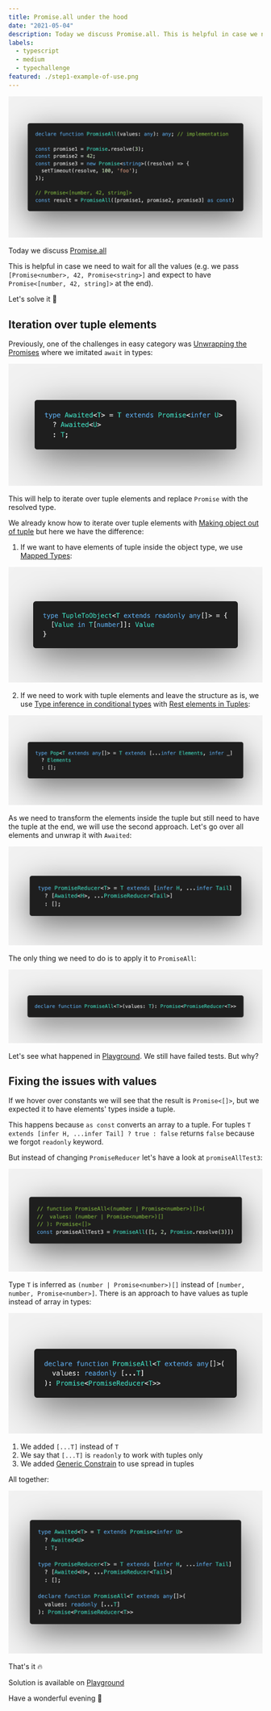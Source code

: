 ```yaml
---
title: Promise.all under the hood
date: "2021-05-04"
description: Today we discuss Promise.all. This is helpful in case we need to wait for all the values. Let's solve it 🚀
labels:
  - typescript
  - medium
  - typechallenge
featured: ./step1-example-of-use.png
---
```


![Example of Promise.all use](./step1-example-of-use.png)

Today we discuss [Promise.all](https://github.com/type-challenges/type-challenges/blob/master/questions/20-medium-promise-all/README.md)

This is helpful in case we need to wait for all the values (e.g. we pass `[Promise<number>, 42, Promise<string>]` and expect to have `Promise<[number, 42, string]>` at the end).

Let's solve it 🚀

## Iteration over tuple elements

Previously, one of the challenges in easy category was [Unwrapping the Promises](/2021-04-13-unwrapping-promises/) where we imitated `await` in types:

![Awaited solution](./step2-awaited-solution.png)

This will help to iterate over tuple elements and replace `Promise` with the resolved type.

We already know how to iterate over tuple elements with [Making object out of tuple](/2021-04-07-making-object-out-of-tuple/#iteration-over-tuple) but here we have the difference:

1. If we want to have elements of tuple inside the object type, we use [Mapped Types](https://www.typescriptlang.org/docs/handbook/2/mapped-types.html):

![Tuple in object type](./step2-tuple-in-object.png)

2. If we need to work with tuple elements and leave the structure as is, we use [Type inference in conditional types](https://www.typescriptlang.org/docs/handbook/release-notes/typescript-2-8.html#type-inference-in-conditional-types) with [Rest elements in Tuples](https://devblogs.microsoft.com/typescript/announcing-typescript-4-2/#non-trailing-rests):

![Tuple in tuple](./step2-tuple-in-tuple.png)

As we need to transform the elements inside the tuple but still need to have the tuple at the end, we will use the second approach. Let's go over all elements and unwrap it with `Awaited`:

![Promise reducer over arrays](./step3-promise-reducer.png)

The only thing we need to do is to apply it to `PromiseAll`:

![Solution, version 1](./step4-solution-v1.png)

Let's see what happened in [Playground](https://www.typescriptlang.org/play?#code/PQKgUABBBMAMEFoIAUBOB7AtgSwM4FMA6AQwBtTJEFqbKAjATwgEEA7AFwAt1WmAxAK4QAFAAFiHAGYCAlBADEmfABNsAzAuKpUxJvLoDspdgmytKleVYgBFAflztsPC1AAqDAA74IXH9NYAYyceCAADNCw8fGZyMN9OYnYIYkDA-E92XBTWFO1dCHRJFAwcAgAZbABrH3Q6ACt8YNwAGgSfVHx2AVRWMwBzCAA3MnsIXG4BUmUIOh8I0uiAHjcAPniAd058TvC3eLx2iE7cdFIhlWOHKeStHQZCV3CwsKzKQJ5HCE9FggBGCAAXhKUQIhBOZwuwgAzDIANzvT7JH6g-DQIEQAAs0ARUA+rC+KLK+GhGNY+A2IOJS0cqAGq2Ewgh53wbU6jWCckBqwgAG9KFACOw3NglOgBOwmQ5IayIH9YLA2gBySTodBK+GUAC+mqglGAwAg+AAHt5gpd2OhZvNItSANqsdRzVBtR2YZ1tWkDAC660RBORGNt0RI5GEdqJ0T+bUjBGgMd+JO9KWy+McMkoLzCTx5ADVsBTCrkAOLYdgACQEdAAXBBOOx2J5cNWDVlApxCPVcIR0Kh+sA4GAQMAwKPQBAAPpT6cz6cQACa4tQEAAwuhlD5yzsfLPd1OIMPR+wvD5mBtiGWVCsecC3Ebjex8KxlNlgwQlmZJDsIABVVaUAB+Fhz0vZQlj-ShazcBEwGPbwqWiAAlFQBHSVBrwxO8TUfZ9sjtT9v3LNpCBIgjlzcC9SG9QCIDtM8L0fMDy1WYiSLffBkOUVCdhWSjVmoqBaztb0YI3QJSC0fwBCCEJcnY2JSGvYQRlIexmwgNwZFrdilnYzjuPQtZ-zAcc913DSHGSFdiAIbIzNnA8R1FTxe2SXkIAAUQARwEMg2g800mmSLUIEkUoICVUQ4PwBB2zIUgn36BxgAlIxcCVUc02RRMFLcSyAWBeSwztaMYDaaFkxsiAsozLLvhy8g8scdFCoa0hw1K+MELBZkoVhSrUyRWqkXq1Fcss0lWrG4rOradjwWlFkYRkb0M1gk9qpshwMTtSgArNdglm83zFOiopRuJcbHFKnSSraLqKtWJ6Wj2wLgiOnyyCWM7iljGJGssrrbtmiA3WdX1nteg6PpO76T3Ov6rvYaE5sTJYHSdHZXUxl1QZxiGWLAajRxMkBJ3sudBFQPxlwAZUfJtyYpidHNJygeVpxJdgYJdxjOVLPlretG2bVtcHbTtu17fs4GACRcA2HZ2YgfNC1OVTZPU4WmxbYA2w7Lsez7AdYGAdWBYJZWAFlex8FdEnIRKHCFhsdbFiXDelocRzAIA). We still have failed tests. But why?

## Fixing the issues with values

If we hover over constants we will see that the result is `Promise<[]>`, but we expected it to have elements' types inside a tuple.

This happens because `as const` converts an array to a tuple. For tuples `T extends [infer H, ...infer Tail] ? true : false` returns `false` because we forgot `readonly` keyword.

But instead of changing `PromiseReducer` let's have a look at `promiseAllTest3`:

![Type inferred from promiseAllTest3](./step5-promise-all-test-3.png)

Type `T` is inferred as `(number | Promise<number>)[]` instead of `[number, number, Promise<number>]`. There is an approach to have values as tuple instead of array in types:

![Make the values a tuple](./step6-make-values-tuple.png)

1. We added `[...T]` instead of `T`
2. We say that `[...T]` is `readonly` to work with tuples only
3. We added [Generic Constrain](https://www.typescriptlang.org/docs/handbook/2/generics.html#generic-constraints) to use spread in tuples

All together:

![Solution](./step7-solution.png)

That's it 🔥

Solution is available on [Playground](https://www.typescriptlang.org/play?#code/PQKgUABBBMAMEFoIAUBOB7AtgSwM4FMA6AQwBtTJEFqbKAjATwgEEA7AFwAt1WmAxAK4QAFAAFiHAGYCAlBADEmfABNsAzAuKpUxJvLoDspdgmytKleVYgBFAflztsPC1AAqDAA74IXH9NYAYyceCAADNCw8fGZyMN9OYnYIYkDA-E92XBTWFO1dCHRJFAwcAgAZbABrH3Q6ACt8YNwAGgSfVHx2AVRWMwBzCAA3MnsIXG4BUmUIOh8I0uiAHjcAPniAd058TvC3eLx2iE7cdFIhlWOHKeStHQZCV3CwsKzKQJ5HCE9FggBGCAAXhKUQIhBOZwuwgAzDIANzvT7JH6g-DQIEQAAs0ARUA+rC+KLK+GhGNY+A2IOJS0cqAGq2Ewgh53wbU6jWCckBqwgAG9KFACOw3NglOgBOwmQ5IayIH9YLA2gBySTodBK+GUAC+mqglGAwAg+AAHt5gpd2OhZvNItSANqsdRzVBtR2YZ1tWkDAC660RBORGNt0RI5GEdqJ0T+bUjBGgMd+JO9KWy+McMkoLzCTx5ADVsBTCrkAOLYdgACQEdAAXBBOOx2J5cNWDVlApxCPVcIR0Kh+sA4GAQMAwKPQBAAPpT6cz6cQACa4tQEAAwuhlD5yzsfLPd1OIMPR+wvD5mBtiGWVCsecC3Ebjex8KxlNlgwQlmZJDsIABVVaUAB+Fhz0vZQlj-ShazcBEwGPbwqWiAAlFQBHSVBrwxO8TUfZ9sjtT9v3LNpCBIgjlzcC9SG9QCIDtM8L0fMDy1WYiSLffBkOUVCdhWSjVmoqBaztb0YI3QJSC0fwBCCEJcnY2JSBWe8cJfHIGGEhlKBGUh7GbK5iGUHhSCYO0SMINxqJkWt2KWdjOO49C1n-MBxz3XcIDcBxkhXYgCGyNzZwPEdRU8Xtkl5CAAFEAEcBDINpItNJpki1CBJFKCAlVEOD8AQdsyFIJ9+gcYAJSMXAlVHNNkUTBTPMcAFgXksM7WjGA2mhZNfIgaqM2q75avIer2HRJrBtIcM2vjBCwWZKFYS61MkT6pEBtROqvNJMb1paqa2nY8FpRZGEZG9DNYJPHrfIcDE7UoRKzXYJYYrixScqKNbiQ2hr9sTJZWraabOtWEGWnupLgme2KyCWd7iljGIhq86abIB9qIDdZ1fVB8HHqh17YZPD6Ee+9hoV+1F-sxnZXSdGmMbp1BsZYsBqNHFyQEnAK50EVA-GXABlR8my57mJyCjnKB5AXEl2Bgl3GM4ys+Wt60bZtW1wdtO27Xt+zgYAJFwDYdiliB80LU4dNkvS1abFtgDbDsux7PsB1gYAreVgkzYAWV7HwV0ScgiocVWG3tzXtZdvWhxHMAgA)

Have a wonderful evening 🌇
